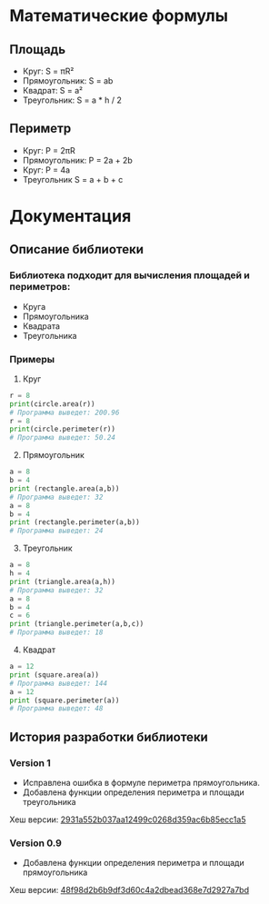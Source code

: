 # Математические формулы

## Площадь

- Круг: S = πR²
- Прямоугольник: S = ab
- Квадрат: S = a²
- Треугольник: S = a * h / 2

## Периметр

- Круг: P = 2πR
- Прямоугольник: P = 2a + 2b
- Круг: P = 4a
- Треугольник S = a + b + c

# Документация

## Описание библиотеки

### Библиотека подходит для вычисления площадей и периметров:

- Круга
- Прямоугольника
- Квадрата
- Треугольника

### Примеры

1) Круг

```python 
r = 8 
print(circle.area(r))
# Программа выведет: 200.96
r = 8 
print(circle.perimeter(r))
# Программа выведет: 50.24
```

2) Прямоугольник

```python 
a = 8 
b = 4 
print (rectangle.area(a,b))
# Программа выведет: 32
a = 8
b = 4 
print (rectangle.perimeter(a,b))
# Программа выведет: 24
```

3) Треугольник

```python
a = 8 
h = 4 
print (triangle.area(a,h))
# Программа выведет: 32
a = 8 
b = 4 
с = 6
print (triangle.perimeter(a,b,c))
# Программа выведет: 18 
```

4) Квадрат

```python
a = 12
print (square.area(a))
# Программа выведет: 144
a = 12
print (square.perimeter(a))
# Программа выведет: 48
```

## История разработки библиотеки
### Version 1
- Исправлена ошибка в формуле периметра прямоугольника.
- Добавлена функции определения периметра и площади треугольника 

Хеш версии: [2931a552b037aa12499c0268d359ac6b85ecc1a5](https://github.com/dageron20/geometric_lib/pull/87/commits/2931a552b037aa12499c0268d359ac6b85ecc1a5)
### Version 0.9
- Добавлена функции определения периметра и площади прямоугольника

Хеш версии: [48f98d2b6b9df3d60c4a2dbead368e7d2927a7bd](https://github.com/dageron20/geometric_lib/pull/87/commits/48f98d2b6b9df3d60c4a2dbead368e7d2927a7bd)
